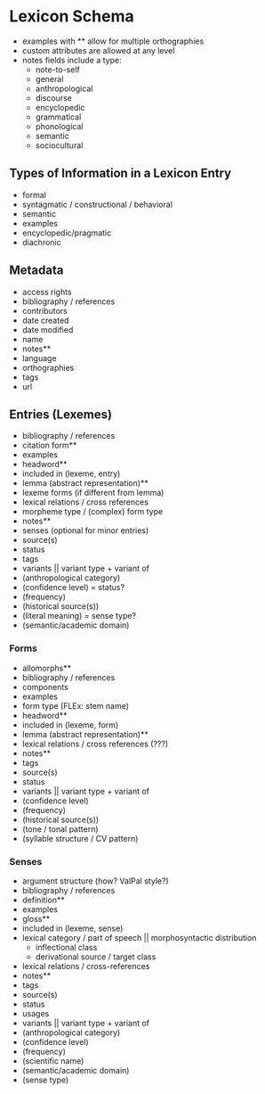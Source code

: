 # Lexicon Schema
- examples with ** allow for multiple orthographies
- custom attributes are allowed at any level
- notes fields include a type:
  - note-to-self
  - general
  - anthropological
  - discourse
  - encyclopedic
  - grammatical
  - phonological
  - semantic
  - sociocultural

## Types of Information in a Lexicon Entry
- formal
- syntagmatic / constructional / behavioral
- semantic
- examples
- encyclopedic/pragmatic
- diachronic

## Metadata
- access rights
- bibliography / references
- contributors
- date created
- date modified
- name
- notes**
- language
- orthographies
- tags
- url

## Entries (Lexemes)
- bibliography / references
- citation form**
- examples
- headword**
- included in (lexeme, entry)
- lemma (abstract representation)**
- lexeme forms (if different from lemma)
- lexical relations / cross references
- morpheme type / (complex) form type
- notes**
- senses (optional for minor entries)
- source(s)
- status
- tags
- variants || variant type + variant of
- (anthropological category)
- (confidence level) = status?
- (frequency)
- (historical source(s))
- (literal meaning) = sense type?
- (semantic/academic domain)

### Forms
- allomorphs**
- bibliography / references
- components
- examples
- form type (FLEx: stem name)
- headword**
- included in (lexeme, form)
- lemma (abstract representation)**
- lexical relations / cross references (???)
- notes**
- tags
- source(s)
- status
- variants || variant type + variant of
- (confidence level)
- (frequency)
- (historical source(s))
- (tone / tonal pattern)
- (syllable structure / CV pattern)

### Senses
- argument structure (how? ValPal style?)
- bibliography / references
- definition**
- examples
- gloss**
- included in (lexeme, sense)
- lexical category / part of speech || morphosyntactic distribution
  - inflectional class
  - derivational source / target class
- lexical relations / cross-references
- notes**
- tags
- source(s)
- status
- usages
- variants || variant type + variant of
- (anthropological category)
- (confidence level)
- (frequency)
- (scientific name)
- (semantic/academic domain)
- (sense type)
